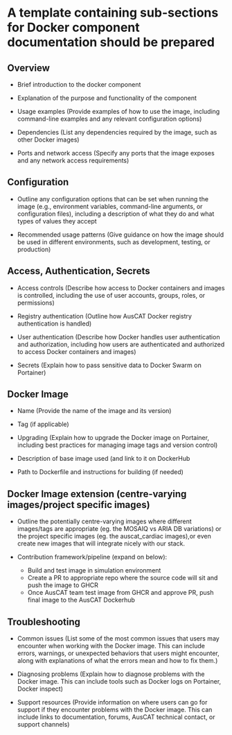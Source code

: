 # A template containing sub-sections for Docker component documentation should be prepared

## Overview
* Brief introduction to the docker component

* Explanation of the purpose and functionality of the component 

* Usage examples (Provide examples of how to use the image, including command-line examples and any relevant configuration options)

* Dependencies (List any dependencies required by the image, such as other Docker images)

* Ports and network access (Specify any ports that the image exposes and any network access requirements)

## Configuration
* Outline any configuration options that can be set when running the image (e.g., environment variables, command-line arguments, or configuration files), including a description of what they do and what types of values they accept

* Recommended usage patterns (Give guidance on how the image should be used in different environments, such as development, testing, or production)

## Access, Authentication, Secrets
* Access controls (Describe how access to Docker containers and images is controlled, including the use of user accounts, groups, roles, or permissions)

* Registry authentication (Outline how AusCAT Docker registry authentication is handled)

* User authentication (Describe how Docker handles user authentication and authorization, including how users are authenticated and authorized to access Docker containers and images)

* Secrets (Explain how to pass sensitive data to Docker Swarm on Portainer)

## Docker Image
* Name (Provide the name of the image and its version)

* Tag (if applicable)

* Upgrading (Explain how to upgrade the Docker image on Portainer, including best practices for managing image tags and version control)

* Description of base image used (and link to it on DockerHub

 * Path to Dockerfile and instructions for building (if needed)

## Docker Image extension (centre-varying images/project specific images)
* Outline the potentially centre-varying images where different images/tags are appropriate (eg. the MOSAIQ vs ARIA DB variations) or the project specific images (eg. the auscat_cardiac images),or even create new images that will integrate nicely with our stack.

* Contribution framework/pipeline (expand on below):
    * Build and test image in simulation environment
    * Create a PR to appropriate repo where the source code will sit and push the image to GHCR
    * Once AusCAT team test image from GHCR and approve PR, push final image to the AusCAT Dockerhub 

## Troubleshooting
* Common issues (List some of the most common issues that users may encounter when working with the Docker image. This can include errors, warnings, or unexpected behaviors that users might encounter, along with explanations of what the errors mean and how to fix them.)

* Diagnosing problems (Explain how to diagnose problems with the Docker image. This can include tools such as Docker logs on Portainer, Docker inspect)

* Support resources (Provide information on where users can go for support if they encounter problems with the Docker image. This can include links to documentation, forums, AusCAT technical contact, or support channels)


